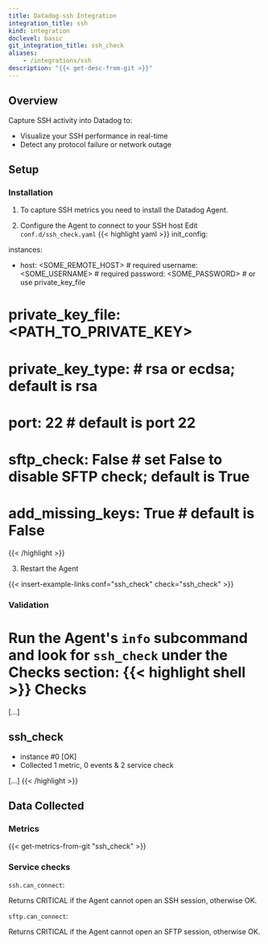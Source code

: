 ```yaml
---
title: Datadog-ssh Integration
integration_title: ssh
kind: integration
doclevel: basic
git_integration_title: ssh_check
aliases:
    - /integrations/ssh
description: "{{< get-desc-from-git >}}"
---
```


## Overview 

Capture SSH activity into Datadog to:

* Visualize your SSH performance in real-time
* Detect any protocol failure or network outage

## Setup
### Installation

1. To capture SSH metrics you need to install the Datadog Agent.

2. Configure the Agent to connect to your SSH host
Edit `conf.d/ssh_check.yaml`
{{< highlight yaml >}}
init_config:

instances:
  - host: <SOME_REMOTE_HOST>  # required
    username: <SOME_USERNAME> # required
    password: <SOME_PASSWORD> # or use private_key_file
#   private_key_file: <PATH_TO_PRIVATE_KEY>
#   private_key_type:         # rsa or ecdsa; default is rsa      
#   port: 22                  # default is port 22
#   sftp_check: False         # set False to disable SFTP check; default is True
#   add_missing_keys: True    # default is False
{{< /highlight >}}

3. Restart the Agent

{{< insert-example-links conf="ssh_check" check="ssh_check" >}}

### Validation

Run the Agent's `info` subcommand and look for `ssh_check` under the Checks section:
{{< highlight shell >}}
Checks
======
[...]

ssh_check
-------
  - instance #0 [OK]
  - Collected 1 metric, 0 events & 2 service check

[...]
{{< /highlight >}}

## Data Collected
### Metrics

{{< get-metrics-from-git "ssh_check" >}}

### Service checks

`ssh.can_connect`:

Returns CRITICAL if the Agent cannot open an SSH session, otherwise OK.

`sftp.can_connect`:

Returns CRITICAL if the Agent cannot open an SFTP session, otherwise OK.
